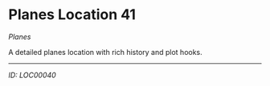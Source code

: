 # Planes Location 41

*Planes*

A detailed planes location with rich history and plot hooks.

---
*ID: LOC00040*